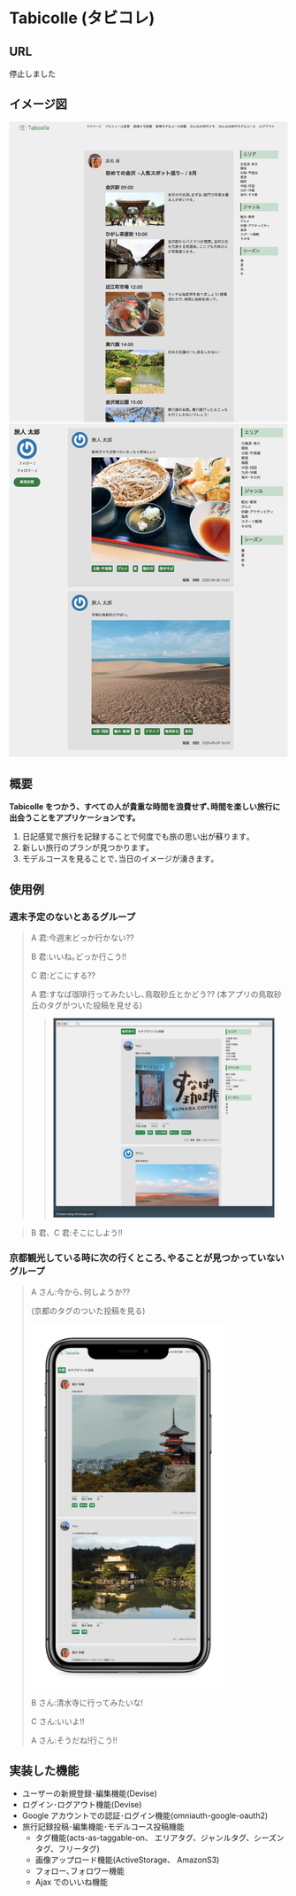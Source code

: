 # Tabicolle (タビコレ)

## URL

停止しました

## イメージ図

![Tabicolleのイメージ図](./app/assets/images/readme04.png "Tabicolleのイメージ図")
![Tabicolleのイメージ図](./app/assets/images/readme01.png "Tabicolleのイメージ図")

## 概要

**Tabicolle をつかう、すべての人が貴重な時間を浪費せず､時間を楽しい旅行に出会うことをアプリケーションです。**

1. 日記感覚で旅行を記録することで何度でも旅の思い出が蘇ります｡
2. 新しい旅行のプランが見つかります｡
3. モデルコースを見ることで､当日のイメージが湧きます｡

## 使用例

### 週末予定のないとあるグループ

> A 君:今週末どっか行かない??
>
> B 君:いいね｡どっか行こう!!
>
> C 君:どこにする??
>
> A 君:すなば珈琲行ってみたいし､鳥取砂丘とかどう?? (本アプリの鳥取砂丘のタグがついた投稿を見せる)
>
> > <img src="./app/assets/images/readme03.png" width="400" alt="Tabicolle鳥取砂丘のイメージ図">

> B 君、C 君:そこにしよう!!

### 京都観光している時に次の行くところ､やることが見つかっていないグループ

> A さん:今から､何しようか??
>
> (京都のタグのついた投稿を見る)
>
> <img src="./app/assets/images/readme02.png" width="350" alt="Tabicolle京都のイメージ図">
>
> B さん:清水寺に行ってみたいな!
>
> C さん:いいよ!!
>
> A さん:そうだね!行こう!!

## 実装した機能

- ユーザーの新規登録･編集機能(Devise)
- ログイン･ログアウト機能(Devise)
- Google アカウントでの認証･ログイン機能(omniauth-google-oauth2)
- 旅行記録投稿･編集機能･モデルコース投稿機能
  - タグ機能(acts-as-taggable-on、 エリアタグ、ジャンルタグ、シーズンタグ、フリータグ)
  - 画像アップロード機能(ActiveStorage、 AmazonS3)
  - フォロー､フォロワー機能
  - Ajax でのいいね機能
